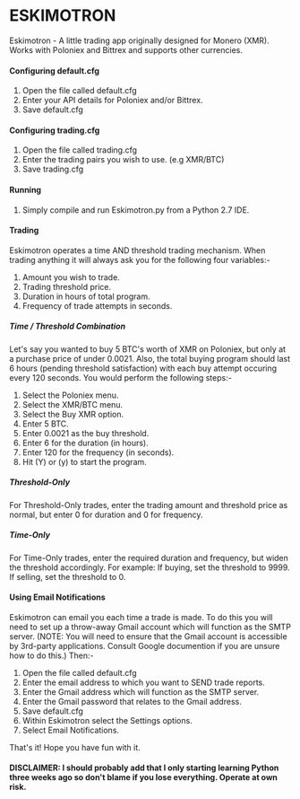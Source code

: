 # ESKIMOTRON
Eskimotron - A little trading app originally designed for Monero (XMR). Works with Poloniex and Bittrex and supports other currencies.

#### Configuring default.cfg
1. Open the file called default.cfg
2. Enter your API details for Poloniex and/or Bittrex.
3. Save default.cfg

#### Configuring trading.cfg
1. Open the file called trading.cfg
2. Enter the trading pairs you wish to use. (e.g XMR/BTC)
3. Save trading.cfg

#### Running
1. Simply compile and run Eskimotron.py from a Python 2.7 IDE.

#### Trading

Eskimotron operates a time AND threshold trading mechanism. When trading anything it will always ask you for the following four variables:-

1. Amount you wish to trade.
2. Trading threshold price.
3. Duration in hours of total program.
4. Frequency of trade attempts in seconds.

##### Time / Threshold Combination

Let's say you wanted to buy 5 BTC's worth of XMR on Poloniex, but only at a purchase price of under 0.0021. Also, the total buying program should last 6 hours (pending threshold satisfaction) with each buy attempt occuring every 120 seconds. You would perform the following steps:-

1. Select the Poloniex menu.
2. Select the XMR/BTC menu.
3. Select the Buy XMR option.
4. Enter 5 BTC.
5. Enter 0.0021 as the buy threshold.
6. Enter 6 for the duration (in hours).
7. Enter 120 for the frequency (in seconds).
8. Hit (Y) or (y) to start the program.

##### Threshold-Only

For Threshold-Only trades, enter the trading amount and threshold price as normal, but enter 0 for duration and 0 for frequency.

##### Time-Only

For Time-Only trades, enter the required duration and frequency, but widen the threshold accordingly. For example: If buying, set the threshold to 9999. If selling, set the threshold to 0.

#### Using Email Notifications

Eskimotron can email you each time a trade is made. To do this you will need to set up a throw-away Gmail account which will function as the SMTP server. (NOTE: You will need to ensure that the Gmail account is accessible by 3rd-party applications. Consult Google documention if you are unsure how to do this.) Then:-

1. Open the file called default.cfg
2. Enter the email address to which you want to SEND trade reports.
3. Enter the Gmail address which will function as the SMTP server.
4. Enter the Gmail password that relates to the Gmail address.
5. Save default.cfg
6. Within Eskimotron select the Settings options.
7. Select Email Notifications.

That's it! Hope you have fun with it. 

#### DISCLAIMER: I should probably add that I only starting learning Python three weeks ago so don't blame if you lose everything. Operate at own risk.





 
